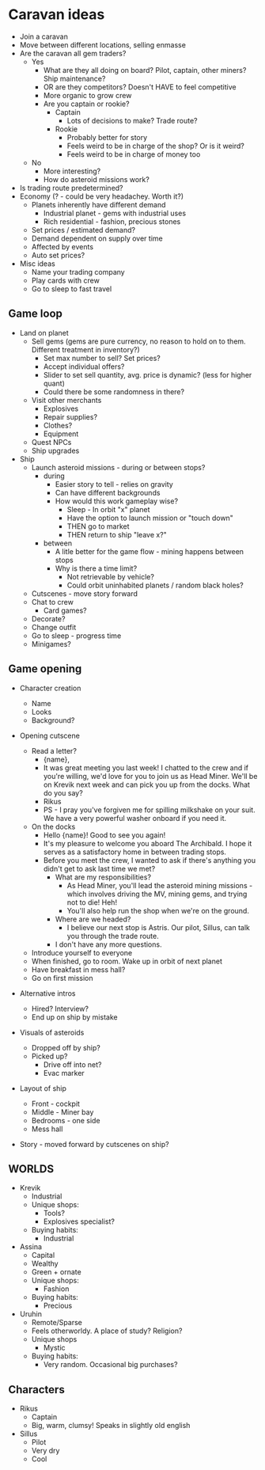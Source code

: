 # Caravan ideas

- Join a caravan
- Move between different locations, selling enmasse
- Are the caravan all gem traders?
  - Yes
    - What are they all doing on board? Pilot, captain, other miners? Ship maintenance?
    - OR are they competitors? Doesn't HAVE to feel competitive
    - More organic to grow crew
    - Are you captain or rookie?
      - Captain
        - Lots of decisions to make? Trade route?
      - Rookie
        - Probably better for story
        - Feels weird to be in charge of the shop? Or is it weird?
        - Feels weird to be in charge of money too
  - No
    - More interesting?
    - How do asteroid missions work?
- Is trading route predetermined?
- Economy (? - could be very headachey. Worth it?)
  - Planets inherently have different demand
    - Industrial planet - gems with industrial uses
    - Rich residential - fashion, precious stones
  - Set prices / estimated demand?
  - Demand dependent on supply over time
  - Affected by events
  - Auto set prices?
- Misc ideas
  - Name your trading company
  - Play cards with crew
  - Go to sleep to fast travel

## Game loop

- Land on planet
  - Sell gems (gems are pure currency, no reason to hold on to them. Different treatment in inventory?)
    - Set max number to sell? Set prices?
    - Accept individual offers?
    - Slider to set sell quantity, avg. price is dynamic? (less for higher quant)
    - Could there be some randomness in there?
  - Visit other merchants
    - Explosives
    - Repair supplies?
    - Clothes?
    - Equipment
  - Quest NPCs
  - Ship upgrades
- Ship
  - Launch asteroid missions - during or between stops?
    - during
      - Easier story to tell - relies on gravity
      - Can have different backgrounds
      - How would this work gameplay wise?
        - Sleep - In orbit "x" planet
        - Have the option to launch mission or "touch down"
        - THEN go to market
        - THEN return to ship "leave x?"
    - between
      - A litle better for the game flow - mining happens between stops
      - Why is there a time limit?
        - Not retrievable by vehicle?
        - Could orbit uninhabited planets / random black holes?
  - Cutscenes - move story forward
  - Chat to crew
    - Card games?
  - Decorate?
  - Change outfit
  - Go to sleep - progress time
  - Minigames?

## Game opening
- Character creation
  - Name
  - Looks
  - Background?
- Opening cutscene
  - Read a letter?
    - {name},
    - It was great meeting you last week! I chatted to the crew and if you're willing, we'd love for you to join us as Head Miner. We'll be on Krevik next week and can pick you up from the docks. What do you say?
    - Rikus
    - PS - I pray you've forgiven me for spilling milkshake on your suit. We have a very powerful washer onboard if you need it.
  - On the docks
    - Hello {name}! Good to see you again!
    - It's my pleasure to welcome you aboard The Archibald. I hope it serves as a satisfactory home in between trading stops.
    - Before you meet the crew, I wanted to ask if there's anything you didn't get to ask last time we met?
      - What are my responsibilities?
        - As Head Miner, you'll lead the asteroid mining missions - which involves driving the MV, mining gems, and trying not to die! Heh!
        - You'll also help run the shop when we're on the ground.
      - Where are we headed?
        - I believe our next stop is Astris. Our pilot, Sillus, can talk you through the trade route.
      - I don't have any more questions.
  - Introduce yourself to everyone
  - When finished, go to room. Wake up in orbit of next planet
  - Have breakfast in mess hall?
  - Go on first mission
- Alternative intros
  - Hired? Interview?
  - End up on ship by mistake

- Visuals of asteroids
  - Dropped off by ship?
  - Picked up?
    - Drive off into net?
    - Evac marker
- Layout of ship
  - Front - cockpit
  - Middle - Miner bay
  - Bedrooms - one side
  - Mess hall

- Story - moved forward by cutscenes on ship?

## WORLDS
  - Krevik
    - Industrial
    - Unique shops:
      - Tools?
      - Explosives specialist?
    - Buying habits:
      - Industrial
  - Assina
    - Capital
    - Wealthy
    - Green + ornate
    - Unique shops:
      - Fashion
    - Buying habits:
      - Precious
  - Uruhin
    - Remote/Sparse
    - Feels otherworldy. A place of study? Religion?
    - Unique shops
      - Mystic
    - Buying habits:
      - Very random. Occasional big purchases?

## Characters

- Rikus
  - Captain
  - Big, warm, clumsy! Speaks in slightly old english
- Sillus
  - Pilot
  - Very dry
  - Cool
